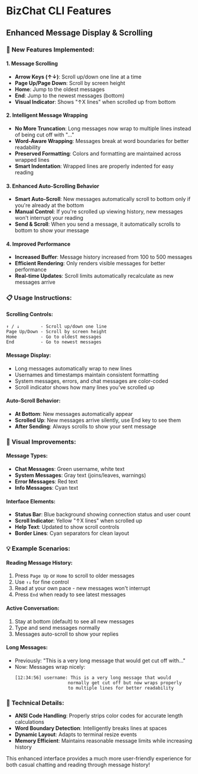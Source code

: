 # BizChat CLI Features

## Enhanced Message Display & Scrolling

### 🚀 **New Features Implemented:**

#### 1. **Message Scrolling**
- **Arrow Keys (↑↓)**: Scroll up/down one line at a time
- **Page Up/Page Down**: Scroll by screen height
- **Home**: Jump to the oldest messages
- **End**: Jump to the newest messages (bottom)
- **Visual Indicator**: Shows "↑X lines" when scrolled up from bottom

#### 2. **Intelligent Message Wrapping**
- **No More Truncation**: Long messages now wrap to multiple lines instead of being cut off with "..."
- **Word-Aware Wrapping**: Messages break at word boundaries for better readability
- **Preserved Formatting**: Colors and formatting are maintained across wrapped lines
- **Smart Indentation**: Wrapped lines are properly indented for easy reading

#### 3. **Enhanced Auto-Scrolling Behavior**
- **Smart Auto-Scroll**: New messages automatically scroll to bottom only if you're already at the bottom
- **Manual Control**: If you're scrolled up viewing history, new messages won't interrupt your reading
- **Send & Scroll**: When you send a message, it automatically scrolls to bottom to show your message

#### 4. **Improved Performance**
- **Increased Buffer**: Message history increased from 100 to 500 messages
- **Efficient Rendering**: Only renders visible messages for better performance
- **Real-time Updates**: Scroll limits automatically recalculate as new messages arrive

### 📋 **Usage Instructions:**

#### **Scrolling Controls:**
```
↑ / ↓        - Scroll up/down one line
Page Up/Down - Scroll by screen height  
Home         - Go to oldest messages
End          - Go to newest messages
```

#### **Message Display:**
- Long messages automatically wrap to new lines
- Usernames and timestamps maintain consistent formatting
- System messages, errors, and chat messages are color-coded
- Scroll indicator shows how many lines you've scrolled up

#### **Auto-Scroll Behavior:**
- **At Bottom**: New messages automatically appear
- **Scrolled Up**: New messages arrive silently, use End key to see them
- **After Sending**: Always scrolls to show your sent message

### 🎨 **Visual Improvements:**

#### **Message Types:**
- **Chat Messages**: Green username, white text
- **System Messages**: Gray text (joins/leaves, warnings)
- **Error Messages**: Red text  
- **Info Messages**: Cyan text

#### **Interface Elements:**
- **Status Bar**: Blue background showing connection status and user count
- **Scroll Indicator**: Yellow "↑X lines" when scrolled up
- **Help Text**: Updated to show scroll controls
- **Border Lines**: Cyan separators for clean layout

### 💡 **Example Scenarios:**

#### **Reading Message History:**
1. Press `Page Up` or `Home` to scroll to older messages
2. Use `↑↓` for fine control
3. Read at your own pace - new messages won't interrupt
4. Press `End` when ready to see latest messages

#### **Active Conversation:**
1. Stay at bottom (default) to see all new messages
2. Type and send messages normally
3. Messages auto-scroll to show your replies

#### **Long Messages:**
- Previously: "This is a very long message that would get cut off with..."
- Now: Messages wrap nicely:
  ```
  [12:34:56] username: This is a very long message that would
                      normally get cut off but now wraps properly
                      to multiple lines for better readability
  ```

### 🔧 **Technical Details:**

- **ANSI Code Handling**: Properly strips color codes for accurate length calculations
- **Word Boundary Detection**: Intelligently breaks lines at spaces
- **Dynamic Layout**: Adapts to terminal resize events
- **Memory Efficient**: Maintains reasonable message limits while increasing history

This enhanced interface provides a much more user-friendly experience for both casual chatting and reading through message history! 